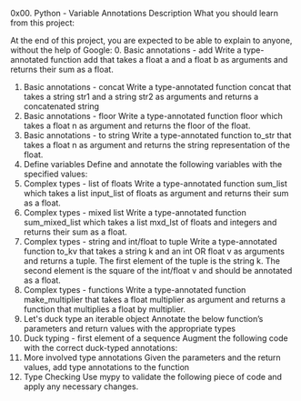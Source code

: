 0x00. Python - Variable Annotations
Description
What you should learn from this project:

At the end of this project, you are expected to be able to explain to anyone, without the help of Google:
0. Basic annotations - add
Write a type-annotated function add that takes a float a and a float b as arguments and returns their sum as a float.
1. Basic annotations - concat
Write a type-annotated function concat that takes a string str1 and a string str2 as arguments and returns a concatenated string
2. Basic annotations - floor
Write a type-annotated function floor which takes a float n as argument and returns the floor of the float.
3. Basic annotations - to string
Write a type-annotated function to_str that takes a float n as argument and returns the string representation of the float.
4. Define variables
Define and annotate the following variables with the specified values:
5. Complex types - list of floats
Write a type-annotated function sum_list which takes a list input_list of floats as argument and returns their sum as a float.
6. Complex types - mixed list
Write a type-annotated function sum_mixed_list which takes a list mxd_lst of floats and integers and returns their sum as a float.
7. Complex types - string and int/float to tuple
Write a type-annotated function to_kv that takes a string k and an int OR float v as arguments and returns a tuple. The first element of the tuple is the string k. The second element is the square of the int/float v and should be annotated as a float.
8. Complex types - functions
Write a type-annotated function make_multiplier that takes a float multiplier as argument and returns a function that multiplies a float by multiplier.
9. Let's duck type an iterable object
Annotate the below function’s parameters and return values with the appropriate types
10. Duck typing - first element of a sequence
Augment the following code with the correct duck-typed annotations:
11. More involved type annotations
Given the parameters and the return values, add type annotations to the function
12. Type Checking
Use mypy to validate the following piece of code and apply any necessary changes.